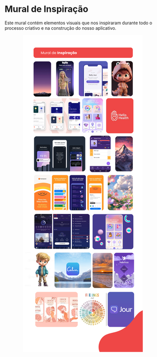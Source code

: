 # Mural de Inspiração

Este mural contém elementos visuais que nos inspiraram durante todo o processo criativo e na construção do nosso aplicativo.

<p align="center"><img src="./Imagens/Mural_de_inspiracao.png" alt="Mural de Inspiração"></p>
